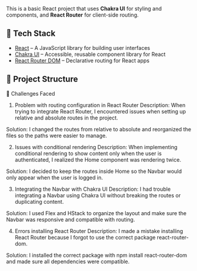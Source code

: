 This is a basic React project that uses **Chakra UI** for styling and components, and **React Router** for client-side routing.

## 🚀 Tech Stack

- [React](https://reactjs.org/) – A JavaScript library for building user interfaces
- [Chakra UI](https://chakra-ui.com/) – Accessible, reusable component library for React
- [React Router DOM](https://reactrouter.com/) – Declarative routing for React apps

## 📁 Project Structure

🚧 Challenges Faced

1. Problem with routing configuration in React Router
   Description: When trying to integrate React Router, I encountered issues when setting up relative and absolute routes in the project.

Solution: I changed the routes from relative to absolute and reorganized the files so the paths were easier to manage.

2. Issues with conditional rendering
   Description: When implementing conditional rendering to show content only when the user is authenticated, I realized the Home component was rendering twice.

Solution: I decided to keep the routes inside Home so the Navbar would only appear when the user is logged in.

3. Integrating the Navbar with Chakra UI
   Description: I had trouble integrating a Navbar using Chakra UI without breaking the routes or duplicating content.

Solution: I used Flex and HStack to organize the layout and make sure the Navbar was responsive and compatible with routing.

4. Errors installing React Router
   Description: I made a mistake installing React Router because I forgot to use the correct package react-router-dom.

Solution: I installed the correct package with npm install react-router-dom and made sure all dependencies were compatible.

